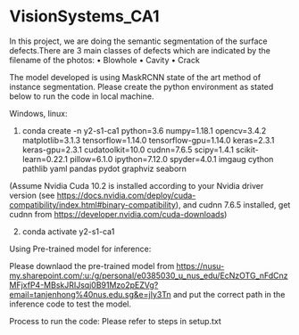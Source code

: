 # VisionSystems_CA1
In this project, we are doing the semantic segmentation of the surface defects.There are 3 main classes of defects which are indicated by the filename of the photos:
•	Blowhole
•	Cavity 
•	Crack

The model developed is using MaskRCNN state of the art method of instance segmentation. Please create the python environment as stated below to run the code in local machine.

Windows, linux:
1. conda create -n y2-s1-ca1 python=3.6 numpy=1.18.1 opencv=3.4.2 matplotlib=3.1.3 tensorflow=1.14.0 tensorflow-gpu=1.14.0 keras=2.3.1 keras-gpu=2.3.1 cudatoolkit=10.0 cudnn=7.6.5 scipy=1.4.1 scikit-learn=0.22.1 pillow=6.1.0 ipython=7.12.0 spyder=4.0.1 imgaug cython pathlib yaml pandas pydot graphviz seaborn

(Assume Nvidia Cuda 10.2 is installed according to your Nvidia driver version (see https://docs.nvidia.com/deploy/cuda-compatibility/index.html#binary-compatibility), and cudnn 7.6.5 installed, get cudnn from https://developer.nvidia.com/cuda-downloads)

 2. conda activate y2-s1-ca1

Using Pre-trained model for inference: 

Please downlaod the pre-trained model from https://nusu-my.sharepoint.com/:u:/g/personal/e0385030_u_nus_edu/EcNzOTG_nFdCnzMFjxfP4-MBskJRIJsqj0B91Mzo2pEZVg?email=tanjenhong%40nus.edu.sg&e=jIy3Tn and put the correct path in the inference code to test the model.

Process to run the code: 
Please refer to steps in setup.txt 
